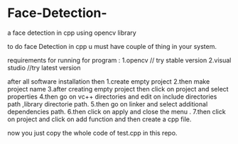 # Face-Detection-
a face detection in cpp using opencv library 

to do face Detection in cpp u must have couple of thing in your system.

requirements for  running for program :
1.opencv // try stable version
2.visual studio //try latest version
  
after all  software installation then 
1.create empty project 
2.then make project name
3.after creating empty project then click on project and select properties 
4.then go on vc++ directories and edit on include directories path ,library directorie path.
5.then go on linker and select additional dependencies path.
6.then click on apply and close the menu .
7.then click on project and click on add function and then create a cpp file.

now you just copy the whole code of test.cpp in this repo.
  
  
